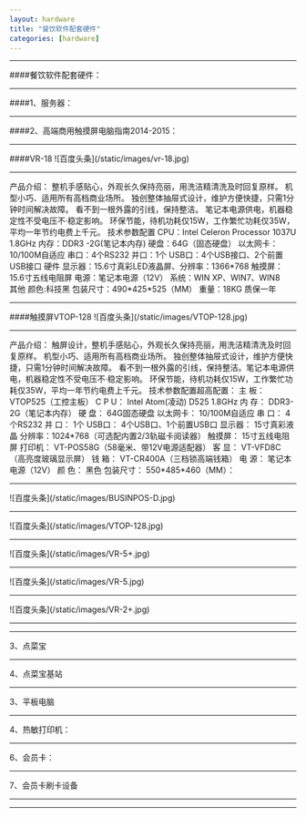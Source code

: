 ```yaml
---
layout: hardware
title: "餐饮软件配套硬件"
categories: [hardware]
---
```

<hr/>
####餐饮软件配套硬件：
<hr/>
####1、服务器：
<hr/>
####2、高端商用触摸屏电脑指南2014-2015：
<hr/>
####VR-18
![百度头条](/static/images/vr-18.jpg)
<hr/>
产品介绍：
整机手感贴心，外观长久保持亮丽，用洗洁精清洗及时回复原样。
机型小巧、适用所有高档商业场所。
独创整体抽屉式设计，维护方便快捷，只需1分钟时间解决故障。
看不到一根外露的引线，保持整洁。
笔记本电源供电，机器稳定性不受电压不·稳定影响。
环保节能，待机功耗仅15W，工作繁忙功耗仅35W，平均一年节约电费上千元。
技术参数配置
CPU：Intel  Celeron  Processor  1037U  1.8GHz
内存：DDR3 -2G(笔记本内存)
硬盘：64G（固态硬盘）
以太网卡：10/100M自适应
串口：4个RS232
并口：1个
USB口：4个USB接口、2个前置USB接口
硬件
显示器：15.6寸真彩LED液晶屏、分辨率：1366*768
触摸屏：15.6寸五线电阻屏
电源：笔记本电源（12V）
系统：WIN XP、WIN7、WIN8　
其他
颜色:科技黑
包装尺寸：490*425*525（MM）
重量：18KG
质保一年
<hr/>
####触摸屏VTOP-128
![百度头条](/static/images/VTOP-128.jpg)
<hr/>
产品介绍：
触屏设计，整机手感贴心，外观长久保持亮丽，用洗洁精清洗及时回复原样。
机型小巧、适用所有高档商业场所。
独创整体抽屉式设计，维护方便快捷，只需1分钟时间解决故障。
看不到一根外露的引线，保持整洁。笔记本电源供电，机器稳定性不受电压不·稳定影响。
环保节能，待机功耗仅15W，工作繁忙功耗仅35W，平均一年节约电费上千元。
技术参数配置超高配置：
主 板：        VTOP525（工控主板）
C P U：        Intel Atom(凌动) D525  1.8GHz
内 存：        DDR3-2G（笔记本内存）
硬 盘：         64G固态硬盘
以太网卡：   10/100M自适应
串 口：        4个RS232
并 口：        1个
USB口：      4个USB口、1个前置USB口
显示器：      15寸真彩液晶  分辨率：1024*768（可选配内置2/3轨磁卡阅读器）
触摸屏：       15寸五线电阻屏
打印机：       VT-POS58G（58毫米、带12V电源适配器）
客 显：        VT-VFD8C（高亮度玻璃显示屏）
钱 箱：        VT-CR400A（三档锁高端钱箱）
电 源：        笔记本电源（12V）
颜 色：        黑色
包装尺寸：    550*485*460（MM）：
<hr/>
![百度头条](/static/images/BUSINPOS-D.jpg)
<hr/>
![百度头条](/static/images/VTOP-128.jpg)
<hr/>
![百度头条](/static/images/VR-5+.jpg)
<hr/>
![百度头条](/static/images/VR-5.jpg)
<hr/>
![百度头条](/static/images/VR-2+.jpg)
<hr/>
<hr/>
3、点菜宝
<hr/>
4、点菜宝基站
<hr/>
3、平板电脑
<hr/>
4、热敏打印机：
<hr/
5、UPS不间断电源：
<hr/>
6、会员卡：
<hr/>
7、会员卡刷卡设备
<hr/>
<hr/>

